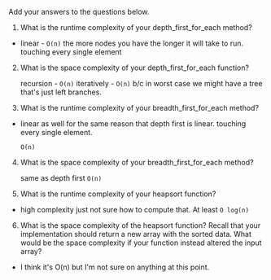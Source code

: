 Add your answers to the questions below.

1. What is the runtime complexity of your depth_first_for_each method?
- linear -   `O(n)`
    the more nodes you have 
    the longer it will take to run. touching every single element
    
2. What is the space complexity of your depth_first_for_each function?
    
    recursion - `O(n)` 
    iteratively - `O(n)` b/c in worst case we might have a tree that's just left branches.



3. What is the runtime complexity of your breadth_first_for_each method?

- linear as well for the 
same reason that depth 
first is linear. touching every single element. 

    `O(n)`

4. What is the space complexity of your breadth_first_for_each method?

    same as depth first
    `O(n)`
5. What is the runtime complexity of your heapsort function?
* high complexity just not sure how to compute that. 
At least `O log(n)`


6. What is the space complexity of the heapsort function? Recall that your implementation should return a new array with the sorted data. What would be the space complexity if your function instead altered the input array?

* I think it's O(n) but I'm not sure on anything at this point.